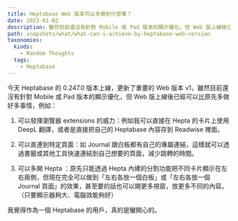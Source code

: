 ```yaml
---
title: Heptabase Web 版本可以多做到什麼事？
date: 2023-01-02
description: 雖然目前還沒有針對 Mobile 或 Pad 版本的顯示優化，但 Web 版上線後已經可以比原先多做好多事情
path: snapshots/what/what-can-i-achieve-by-heptabase-web-version
taxonomies:
  kinds: 
    - Random Thoughts
  tags: 
    - Heptabase
---
```


今天 Heptabase 的 0.247.0 版本上線，更新了重要的 Web 版本 v1，雖然目前還沒有針對 Mobile 或 Pad 版本的顯示優化，但 Web 版上線後已經可以比原先多做好多事情，例如：

1. 可以發揮瀏覽器 extensions 的威力：例如我可以直接在 Hepta 的卡片上使用 DeepL 翻譯，或者是直接把自己的 Heptabase 內容存到 Readwise 裡面。

2. 可以直連到特定頁面：如 Journal 跟白板都有自己的專屬連結，這樣就可以透過書籤或其他工具快速連結到自己想要的頁面，減少跳轉的時間。

3. 可以多開 Hepta ：原先只能透過 Hepta 內建的分割功能把不同卡片顯示在左右兩側，但現在完全可以做到「左右各放一個白板」或「左右各放一個 Journal 頁面」的效果，甚至要的話也可以開更多視窗，放更多不同的內容。（只要顯示器夠大、電腦效能夠好）

我覺得作為一個 Heptabase 的用戶，真的是蠻開心的。